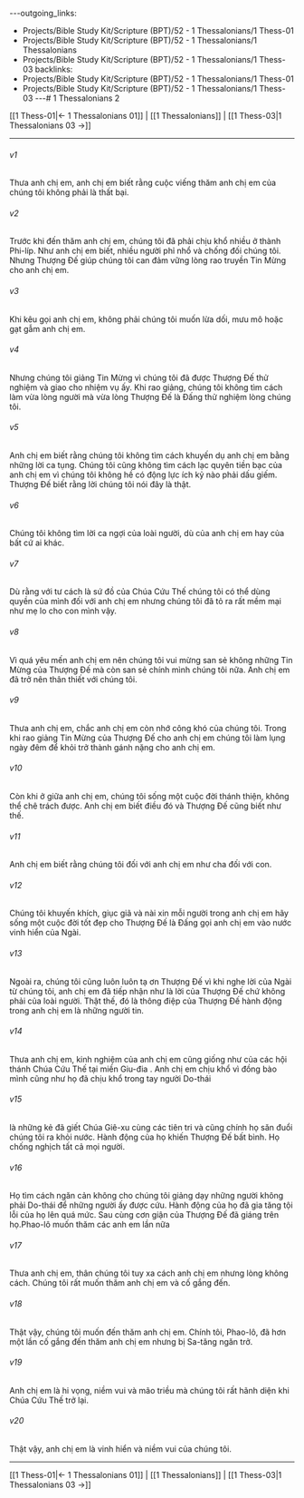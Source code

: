 ---outgoing_links:
  - Projects/Bible Study Kit/Scripture (BPT)/52 - 1 Thessalonians/1 Thess-01
  - Projects/Bible Study Kit/Scripture (BPT)/52 - 1 Thessalonians/1 Thessalonians
  - Projects/Bible Study Kit/Scripture (BPT)/52 - 1 Thessalonians/1 Thess-03
backlinks:
  - Projects/Bible Study Kit/Scripture (BPT)/52 - 1 Thessalonians/1 Thess-01
  - Projects/Bible Study Kit/Scripture (BPT)/52 - 1 Thessalonians/1 Thess-03
---# 1 Thessalonians 2

[[1 Thess-01|← 1 Thessalonians 01]] | [[1 Thessalonians]] | [[1 Thess-03|1 Thessalonians 03 →]]
***



###### v1 
Thưa anh chị em, anh chị em biết rằng cuộc viếng thăm anh chị em của chúng tôi không phải là thất bại. 

###### v2 
Trước khi đến thăm anh chị em, chúng tôi đã phải chịu khổ nhiều ở thành Phi-líp. Như anh chị em biết, nhiều người phỉ nhổ và chống đối chúng tôi. Nhưng Thượng Đế giúp chúng tôi can đảm vững lòng rao truyền Tin Mừng cho anh chị em. 

###### v3 
Khi kêu gọi anh chị em, không phải chúng tôi muốn lừa dối, mưu mô hoặc gạt gẫm anh chị em. 

###### v4 
Nhưng chúng tôi giảng Tin Mừng vì chúng tôi đã được Thượng Đế thử nghiệm và giao cho nhiệm vụ ấy. Khi rao giảng, chúng tôi không tìm cách làm vừa lòng người mà vừa lòng Thượng Đế là Đấng thử nghiệm lòng chúng tôi. 

###### v5 
Anh chị em biết rằng chúng tôi không tìm cách khuyến dụ anh chị em bằng những lời ca tụng. Chúng tôi cũng không tìm cách lạc quyên tiền bạc của anh chị em vì chúng tôi không hề có động lực ích kỷ nào phải dấu giếm. Thượng Đế biết rằng lời chúng tôi nói đây là thật. 

###### v6 
Chúng tôi không tìm lời ca ngợi của loài người, dù của anh chị em hay của bất cứ ai khác. 

###### v7 
Dù rằng với tư cách là sứ đồ của Chúa Cứu Thế chúng tôi có thể dùng quyền của mình đối với anh chị em nhưng chúng tôi đã tỏ ra rất mềm mại như mẹ lo cho con mình vậy. 

###### v8 
Vì quá yêu mến anh chị em nên chúng tôi vui mừng san sẻ không những Tin Mừng của Thượng Đế mà còn san sẻ chính mình chúng tôi nữa. Anh chị em đã trở nên thân thiết với chúng tôi. 

###### v9 
Thưa anh chị em, chắc anh chị em còn nhớ công khó của chúng tôi. Trong khi rao giảng Tin Mừng của Thượng Đế cho anh chị em chúng tôi làm lụng ngày đêm để khỏi trở thành gánh nặng cho anh chị em. 

###### v10 
Còn khi ở giữa anh chị em, chúng tôi sống một cuộc đời thánh thiện, không thể chê trách được. Anh chị em biết điều đó và Thượng Đế cũng biết như thế. 

###### v11 
Anh chị em biết rằng chúng tôi đối với anh chị em như cha đối với con. 

###### v12 
Chúng tôi khuyến khích, giục giã và nài xin mỗi người trong anh chị em hãy sống một cuộc đời tốt đẹp cho Thượng Đế là Đấng gọi anh chị em vào nước vinh hiển của Ngài. 

###### v13 
Ngoài ra, chúng tôi cũng luôn luôn tạ ơn Thượng Đế vì khi nghe lời của Ngài từ chúng tôi, anh chị em đã tiếp nhận như là lời của Thượng Đế chứ không phải của loài người. Thật thế, đó là thông điệp của Thượng Đế hành động trong anh chị em là những người tin. 

###### v14 
Thưa anh chị em, kinh nghiệm của anh chị em cũng giống như của các hội thánh Chúa Cứu Thế tại miền Giu-đia . Anh chị em chịu khổ vì đồng bào mình cũng như họ đã chịu khổ trong tay người Do-thái 

###### v15 
là những kẻ đã giết Chúa Giê-xu cùng các tiên tri và cũng chính họ săn đuổi chúng tôi ra khỏi nước. Hành động của họ khiến Thượng Đế bất bình. Họ chống nghịch tất cả mọi người. 

###### v16 
Họ tìm cách ngăn cản không cho chúng tôi giảng dạy những người không phải Do-thái để những người ấy được cứu. Hành động của họ đã gia tăng tội lỗi của họ lên quá mức. Sau cùng cơn giận của Thượng Đế đã giáng trên họ.Phao-lô muốn thăm các anh em lần nữa 

###### v17 
Thưa anh chị em, thân chúng tôi tuy xa cách anh chị em nhưng lòng không cách. Chúng tôi rất muốn thăm anh chị em và cố gắng đến. 

###### v18 
Thật vậy, chúng tôi muốn đến thăm anh chị em. Chính tôi, Phao-lô, đã hơn một lần cố gắng đến thăm anh chị em nhưng bị Sa-tăng ngăn trở. 

###### v19 
Anh chị em là hi vọng, niềm vui và mão triều mà chúng tôi rất hãnh diện khi Chúa Cứu Thế trở lại. 

###### v20 
Thật vậy, anh chị em là vinh hiển và niềm vui của chúng tôi.

***
[[1 Thess-01|← 1 Thessalonians 01]] | [[1 Thessalonians]] | [[1 Thess-03|1 Thessalonians 03 →]]
